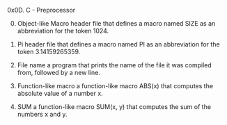 0x0D. C - Preprocessor


0. Object-like Macro 
header file that defines a macro named SIZE as an abbreviation for the token 1024.

1. Pi 
header file that defines a macro named PI as an abbreviation for the token 3.14159265359.

2. File name 
a program that prints the name of the file it was compiled from, followed by a new line.

3. Function-like macro 
a function-like macro ABS(x) that computes the absolute value of a number x.

4. SUM
a function-like macro SUM(x, y) that computes the sum of the numbers x and y.



